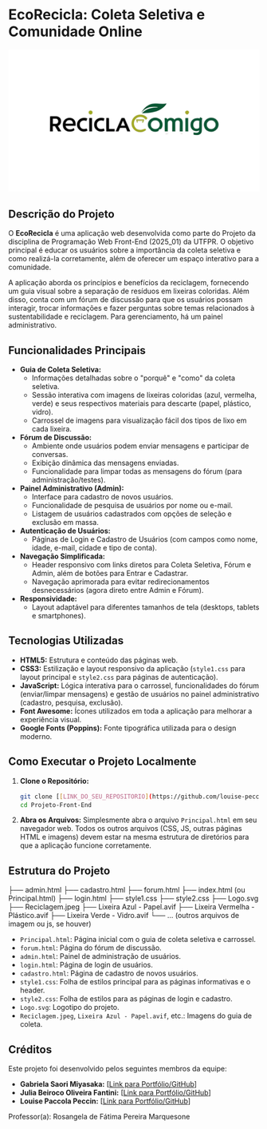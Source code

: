 # EcoRecicla: Coleta Seletiva e Comunidade Online

![Logo EcoRecicla](Logo.svg) 
## Descrição do Projeto

O **EcoRecicla** é uma aplicação web desenvolvida como parte do Projeto da disciplina de Programação Web Front-End (2025_01) da UTFPR. O objetivo principal é educar os usuários sobre a importância da coleta seletiva e como realizá-la corretamente, além de oferecer um espaço interativo para a comunidade.

A aplicação aborda os princípios e benefícios da reciclagem, fornecendo um guia visual sobre a separação de resíduos em lixeiras coloridas. Além disso, conta com um fórum de discussão para que os usuários possam interagir, trocar informações e fazer perguntas sobre temas relacionados à sustentabilidade e reciclagem. Para gerenciamento, há um painel administrativo.

## Funcionalidades Principais

* **Guia de Coleta Seletiva:**
    * Informações detalhadas sobre o "porquê" e "como" da coleta seletiva.
    * Sessão interativa com imagens de lixeiras coloridas (azul, vermelha, verde) e seus respectivos materiais para descarte (papel, plástico, vidro).
    * Carrossel de imagens para visualização fácil dos tipos de lixo em cada lixeira.
* **Fórum de Discussão:**
    * Ambiente onde usuários podem enviar mensagens e participar de conversas.
    * Exibição dinâmica das mensagens enviadas.
    * Funcionalidade para limpar todas as mensagens do fórum (para administração/testes).
* **Painel Administrativo (Admin):**
    * Interface para cadastro de novos usuários.
    * Funcionalidade de pesquisa de usuários por nome ou e-mail.
    * Listagem de usuários cadastrados com opções de seleção e exclusão em massa.
* **Autenticação de Usuários:**
    * Páginas de Login e Cadastro de Usuários (com campos como nome, idade, e-mail, cidade e tipo de conta).
* **Navegação Simplificada:**
    * Header responsivo com links diretos para Coleta Seletiva, Fórum e Admin, além de botões para Entrar e Cadastrar.
    * Navegação aprimorada para evitar redirecionamentos desnecessários (agora direto entre Admin e Fórum).
* **Responsividade:**
    * Layout adaptável para diferentes tamanhos de tela (desktops, tablets e smartphones).

## Tecnologias Utilizadas

* **HTML5:** Estrutura e conteúdo das páginas web.
* **CSS3:** Estilização e layout responsivo da aplicação (`style1.css` para layout principal e `style2.css` para páginas de autenticação).
* **JavaScript:** Lógica interativa para o carrossel, funcionalidades do fórum (enviar/limpar mensagens) e gestão de usuários no painel administrativo (cadastro, pesquisa, exclusão).
* **Font Awesome:** Ícones utilizados em toda a aplicação para melhorar a experiência visual.
* **Google Fonts (Poppins):** Fonte tipográfica utilizada para o design moderno.

## Como Executar o Projeto Localmente

1.  **Clone o Repositório:**
    ```bash
    git clone [[LINK_DO_SEU_REPOSITORIO](https://github.com/louise-peccin/Projeto-Front-End)]
    cd Projeto-Front-End
    ```
2.  **Abra os Arquivos:**
    Simplesmente abra o arquivo `Principal.html` em seu navegador web. Todos os outros arquivos (CSS, JS, outras páginas HTML e imagens) devem estar na mesma estrutura de diretórios para que a aplicação funcione corretamente.

## Estrutura do Projeto
├── admin.html
├── cadastro.html
├── forum.html
├── index.html (ou Principal.html)
├── login.html
├── style1.css
├── style2.css
├── Logo.svg
├── Reciclagem.jpeg
├── Lixeira Azul - Papel.avif
├── Lixeira Vermelha - Plástico.avif
├── Lixeira Verde - Vidro.avif
└── ... (outros arquivos de imagem ou js, se houver)

* `Principal.html`: Página inicial com o guia de coleta seletiva e carrossel.
* `forum.html`: Página do fórum de discussão.
* `admin.html`: Painel de administração de usuários.
* `login.html`: Página de login de usuários.
* `cadastro.html`: Página de cadastro de novos usuários.
* `style1.css`: Folha de estilos principal para as páginas informativas e o header.
* `style2.css`: Folha de estilos para as páginas de login e cadastro.
* `Logo.svg`: Logotipo do projeto.
* `Reciclagem.jpeg`, `Lixeira Azul - Papel.avif`, etc.: Imagens do guia de coleta.

## Créditos

Este projeto foi desenvolvido pelos seguintes membros da equipe:

* **Gabriela Saori Miyasaka:** [[Link para Portfólio/GitHub](https://gsaorim.github.io/Aula_5_CSS/)]
* **Julia Beiroco Oliveira Fantini:** [[Link para Portfólio/GitHub](https://juliasl2beiroco.github.io/AtividadeCV/)]
* **Louise Paccola Peccin:** [[Link para Portfólio/GitHub](https://louise-peccin.github.io/curriculo-louise/)]

Professor(a): Rosangela de Fátima Pereira Marquesone
